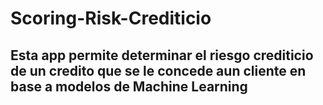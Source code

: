 # Scoring-Risk-Crediticio
## Esta app permite determinar el riesgo crediticio de un credito que se le concede aun cliente en base a modelos de Machine Learning
